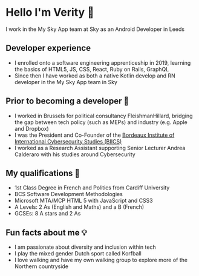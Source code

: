 # Hello I'm Verity 👋

I work in the My Sky App team at Sky as an Android Developer in Leeds

## Developer experience
+ I enrolled onto a software engineering apprenticeship in 2019, learning the basics of HTML5, JS, CSS, React, Ruby on Rails, GraphQL
+ Since then I have worked as both a native Kotlin develop and RN developer in the My Sky App team in Sky

## Prior to becoming a developer 💼
+ I worked in Brussels for political consultancy FleishmanHillard, bridging the gap between tech policy (such as MEPs) and industry (e.g. Apple and Dropbox)
+ I was the President and Co-Founder of the [Bordeaux Institute of International Cybersecurity Studies (BIICS)](https://www.linkedin.com/company/bordeaux-institute-of-international-cybersecurity-studies/)
+ I worked as a Research Assistant supporting Senior Lecturer Andrea Calderaro with his studies around Cybersecurity

## My qualifications 📖
+ 1st Class Degree in French and Politics from Cardiff University
+ BCS Software Development Methodologies
+ Microsoft MTA/MCP HTML 5 with JavaScript and CSS3
+ A Levels: 2 As (English and Maths) and a B (French)
+ GCSEs: 8 A stars and 2 As 

## Fun facts about me 💡
+ I am passionate about diversity and inclusion within tech 
+ I play the mixed gender Dutch sport called Korfball
+ I love walking and have my own walking group to explore more of the Northern countryside
